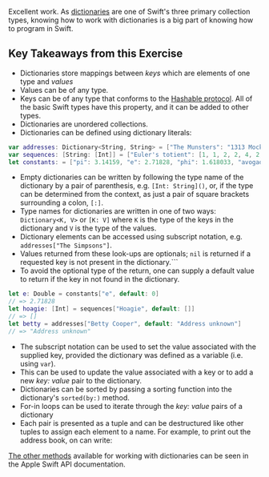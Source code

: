 Excellent work. As [dictionaries][dictionaries] are one of Swift's three primary collection types, knowing how to work with dictionaries is a big part of knowing how to program in Swift.

## Key Takeaways from this Exercise

- Dictionaries store mappings between _keys_ which are elements of one type and _values_
- Values can be of any type.
- Keys can be of any type that conforms to the [Hashable protocol][hashable-protocol-docs]. All of the basic Swift types have this property, and it can be added to other types.
- Dictionaries are unordered collections.
- Dictionaries can be defined using dictionary literals:

```swift
var addresses: Dictionary<String, String> = ["The Munsters": "1313 Mockingbird Lane", "The Simpsons": "742 Evergreen Terrace", "Buffy Summers": "1630 Revello Drive"]
var sequences: [String: [Int]] = ["Euler's totient": [1, 1, 2, 2, 4, 2, 6, 4], "Lazy caterer": [1, 2, 4, 7, 11, 16, 22, 29, 37], "Carmichael": [561, 1105, 1729, 2465, 2821, 6601, 8911, 10585, 15841]]
let constants: = ["pi": 3.14159, "e": 2.71828, "phi": 1.618033, "avogadro": 6.02214076e22]
```

- Empty dictionaries can be written by following the type name of the dictionary by a pair of parenthesis, e.g. `[Int: String]()`, or, if the type can be determined from the context, as just a pair of square brackets surrounding a colon, `[:]`.
- Type names for dictionaries are written in one of two ways: `Dictionary<K, V>` or `[K: V]` where `K` is the type of the keys in the dictionary and `V` is the type of the values.
- Dictionary elements can be accessed using subscript notation, e.g. `addresses["The Simpsons"]`.
- Values returned from these look-ups are optionals; `nil` is returned if a requested key is not present in the dictionary.```
- To avoid the optional type of the return, one can supply a default value to return if the key in not found in the dictionary.

```swift
let e: Double = constants["e", default: 0]
// => 2.71828
let hoagie: [Int] = sequences["Hoagie", default: []]
// => []
let betty = addresses["Betty Cooper", default: "Address unknown"]
// => "Address unknown"
```

- The subscript notation can be used to set the value associated with the supplied key, provided the dictionary was defined as a variable (i.e. using `var`).
- This can be used to update the value associated with a key or to add a new _key: value_ pair to the dictionary.
- Dictionaries can be sorted by passing a sorting function into the dictionary's `sorted(by:)` method.
- For-in loops can be used to iterate through the _key: value_ pairs of a dictionary
- Each pair is presented as a tuple and can be destructured like other tuples to assign each element to a name. For example, to print out the address book, on can write:

[The other methods][dictionary-docs] available for working with dictionaries can be seen in the Apple Swift API documentation.

[dictionaries]: https://docs.swift.org/swift-book/LanguageGuide/CollectionTypes.html#ID113
[dictionary-docs]: https://developer.apple.com/documentation/swift/Dictionary
[hashable-protocol-docs]: https://developer.apple.com/documentation/swift/hashable
